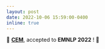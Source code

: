 ```yaml
---
layout: post
date: 2022-10-06 15:59:00-0400
inline: true
---
```


🥳 <strong>[CEM](https://dedekinds.github.io/)</strong>,
 accepted to <b>EMNLP 2022</b> ! 🚀
